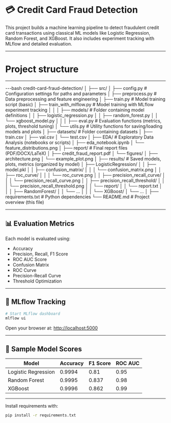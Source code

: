 # 💳 Credit Card Fraud Detection

This project builds a machine learning pipeline to detect fraudulent credit card transactions using classical ML models like Logistic Regression, Random Forest, and XGBoost. It also includes experiment tracking with MLflow and detailed evaluation.

---
# Project structure
---
---bash
credit-card-fraud-detection/
│
├── src/
│   ├── config.py                        # Configuration settings for paths and parameters
│   ├── preprocess.py                    # Data preprocessing and feature engineering
│   ├── train.py                         # Model training script (basic)
│   ├── train_with_mlflow.py             # Model training with MLflow experiment tracking
│   │
│   ├── models/                          # Folder containing model definitions
│   │   ├── logistic_regression.py
│   │   ├── random_forest.py
│   │   └── xgboost_model.py
│   │
│   ├── eval.py                          # Evaluation functions (metrics, plots, threshold tuning)
│   └── utils.py                         # Utility functions for saving/loading models and plots
│
├── datasets/                            # Folder containing datasets
│   ├── train.csv
│   ├── val.csv
│   └── test.csv
│
├── EDA/                                 # Exploratory Data Analysis (notebooks or scripts)
│   ├── eda_notebook.ipynb
│   └── feature_distributions.png
│
├── report/                              # Final report files (PDF/DOCX/LaTeX)
│   ├── credit_fraud_report.pdf
│   └── figures/
│       ├── architecture.png
│       └── example_plot.png
│
├── results/                             # Saved models, plots, metrics (organized by model)
│   ├── LogisticRegression/
│   │   ├── model.pkl
│   │   ├── confusion_matrix/
│   │   │   └── confusion_matrix.png
│   │   ├── roc_curve/
│   │   │   └── roc_curve.png
│   │   ├── precision_recall_curve/
│   │   │   └── precision_recall_curve.png
│   │   ├── precision_recall_threshold/
│   │   │   └── precision_recall_threshold.png
│   │   └── report/
│   │       └── report.txt
│   │
│   ├── RandomForest/
│   │   └── ...
│   │
│   └── XGBoost/
│       └── ...
│
├── requirements.txt                     # Python dependencies
└── README.md                            # Project overview (this file)

---

## 📊 Evaluation Metrics

Each model is evaluated using:

- Accuracy
- Precision, Recall, F1 Score
- ROC AUC Score
- Confusion Matrix
- ROC Curve
- Precision-Recall Curve
- Threshold Optimization

---

## 🧪 MLflow Tracking

```bash
# Start MLflow dashboard
mlflow ui
```

Open your browser at: [http://localhost:5000](http://localhost:5000)

---
## 📌 Sample Model Scores

| Model               | Accuracy | F1 Score | ROC AUC |
|---------------------|----------|----------|---------|
| Logistic Regression | 0.9994   | 0.81     | 0.95    |
| Random Forest       | 0.9995   | 0.837    | 0.98    |
| XGBoost             | 0.9996   | 0.862    | 0.99    |

---


Install requirements with:

```bash
pip install -r requirements.txt
```

